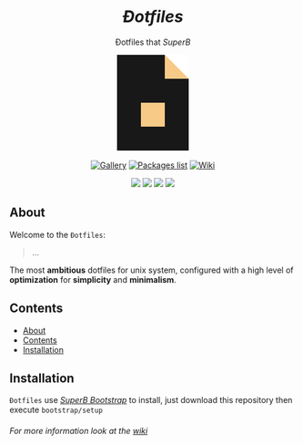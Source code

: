 <h1 align="center"><i>Đotfiles</i></h1>
<p align="center">Đotfiles that <i>SuperB</i></p>
<p align="center"><img width="25%" src="extra/logo.png"></p>
<p align="center"><a href="https://github.com/NNBnh/dots/wiki/gallery"><img src="https://img.shields.io/badge/gallery%20-%23181818.svg?style=for-the-badge" alt="Gallery"></a> <a href="packageslist"><img src="https://img.shields.io/badge/packages_list%20-%23181818.svg?style=for-the-badge" alt="Packages list"></a> <a href="https://github.com/NNBnh/dots/wiki"><img src="https://img.shields.io/badge/wiki%20-%23181818.svg?style=for-the-badge" alt="Wiki"></a></p>
<p align="center"><img src="https://img.shields.io/github/watchers/NNBnh/dots?labelColor=181818&color=585858&style=flat-square"> <img src="https://img.shields.io/github/stars/NNBnh/dots?labelColor=181818&color=585858&style=flat-square"> <img src="https://img.shields.io/github/forks/NNBnh/dots?labelColor=181818&color=585858&style=flat-square"> <img src="https://img.shields.io/github/issues/NNBnh/dots?labelColor=181818&color=585858&style=flat-square">

## About
Welcome to the `Đotfiles`:

> ...

The most **ambitious** dotfiles for unix system, configured with a high level of **optimization** for **simplicity** and **minimalism**.

## Contents
- [About](#about)
- [Contents](#contents)
- [Installation](#installation)

## Installation

`Đotfiles` use [*SuperB Bootstrap*](https://github.com/NNBnh/superb-bootstrap) to install, just download this repository then execute `bootstrap/setup`

###### For more information look at the [wiki](https://github.com/NNBnh/dots/wiki)

